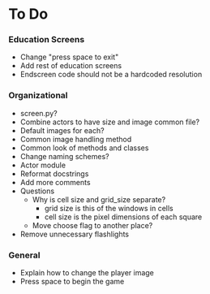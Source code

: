 # To Do

### Education Screens
* Change "press space to exit"
* Add rest of education screens
* Endscreen code should not be a hardcoded resolution

### Organizational
* screen.py?
* Combine actors to have size and image common file?
* Default images for each?
* Common image handling method
* Common look of methods and classes
* Change naming schemes?
* Actor module
* Reformat docstrings
* Add more comments
* Questions
  * Why is cell size and grid_size separate?
    * grid size is this of the windows in cells
    * cell size is the pixel dimensions of each square
  * Move choose flag to another place?
* Remove unnecessary flashlights


### General
* Explain how to change the player image
* Press space to begin the game

